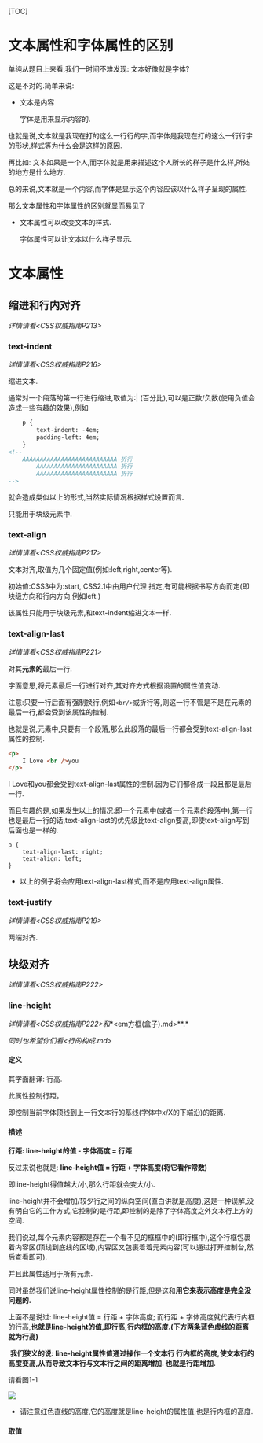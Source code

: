 [TOC]

# 文本属性和字体属性的区别

单纯从题目上来看,我们一时间不难发现: 文本好像就是字体?

这是不对的.简单来说:

- 文本是内容
  
   字体是用来显示内容的.

也就是说,文本就是我现在打的这么一行行的字,而字体是我现在打的这么一行行字的形状,样式等为什么会是这样的原因.

再比如: 文本如果是一个人,而字体就是用来描述这个人所长的样子是什么样,所处的地方是什么地方.

总的来说,文本就是一个内容,而字体是显示这个内容应该以什么样子呈现的属性.

那么文本属性和字体属性的区别就显而易见了

- 文本属性可以改变文本的样式.
  
  字体属性可以让文本以什么样子显示.

# 文本属性

## 缩进和行内对齐

*详情请看<CSS权威指南P213>*

### text-indent

*详情请看<CSS权威指南P216>*

缩进文本.

通常对一个段落的第一行进行缩进,取值为:<length>| <percentage>(百分比),可以是正数/负数(使用负值会造成一些有趣的效果),例如

```html
    p {
        text-indent: -4em;
        padding-left: 4em;
    }
<!-- 
    AAAAAAAAAAAAAAAAAAAAAAAAAAA 折行
        AAAAAAAAAAAAAAAAAAAAAAA 折行
        AAAAAAAAAAAAAAAAAAAAAAA 折行
-->
```

就会造成类似以上的形式,当然实际情况根据样式设置而言.

只能用于块级元素中.

### text-align

*详情请看<CSS权威指南P217>*

文本对齐,取值为几个固定值(例如:left,right,center等).

初始值:CSS3中为:start, CSS2.1中由用户代理 指定,有可能根据书写方向而定(即块级方向和行内方向,例如left.)

该属性只能用于块级元素,和text-indent缩进文本一样.

### text-align-last

*详情请看<CSS权威指南P221>*

对其**元素的**最后一行.

字面意思,将元素最后一行进行对齐,其对齐方式根据设置的属性值变动.

注意:只要一行后面有强制换行,例如`<br/>`或折行等,则这一行不管是不是在元素的最后一行,都会受到该属性的控制.

​    也就是说,元素中,只要有一个段落,那么此段落的最后一行都会受到text-align-last属性的控制.

```html
<p>
    I Love <br />you
</p>
```

I Love和you都会受到text-align-last属性的控制.因为它们都各成一段且都是最后一行.

而且有趣的是,如果发生以上的情况:即一个元素中(或者一个元素的段落中),第一行也是最后一行的话,text-align-last的优先级比text-align要高,即使text-align写到后面也是一样的.

```
p {
    text-align-last: right;
    text-align: left;
}
```

- 以上的例子将会应用text-align-last样式,而不是应用text-align属性.

### text-justify

 *详情请看<CSS权威指南P219>*

两端对齐.

## 块级对齐

*详情请看<CSS权威指南P222>*

### line-height

*详情请看<CSS权威指南P222>和**<em方框(盒子).md>**.*

*同时也希望你们看<行的构成.md>*

#### 定义

其字面翻译: 行高.

此属性控制行距。

即控制当前字体顶线到上一行文本行的基线(字体中x/X的下端沿)的距离.

#### 描述

**行距:  line-height的值 - 字体高度 = 行距**

反过来说也就是: **line-height值 = 行距 + 字体高度(将它看作常数)**

即line-height得值越大/小,那么行距就会变大/小.

line-height并不会增加/较少行之间的纵向空间(直白讲就是高度),这是一种误解,没有明白它的工作方式,它控制的是行距,即控制的是除了字体高度之外文本行上方的空间.

​    我们说过,每个元素内容都是存在一个看不见的框框中的(即行框中),这个行框包裹着内容区(顶线到底线的区域),内容区又包裹着着元素内容(可以通过打开控制台,然后查看即可).

并且此属性适用于所有元素.

同时虽然我们说line-height属性控制的是行距,但是这和**用它来表示高度是完全没问题的.**

上面不是说过:  line-height值 = 行距 + 字体高度; 而行距 + 字体高度就代表行内框的行高,**也就是line-height的值,即行高,行内框的高度.(下方两条蓝色虚线的距离就为行高)**

​    **我们狭义的说: line-height属性值通过操作一个文本行 行内框的高度,使文本行的高度变高,从而导致文本行与文本行之间的距离增加. 也就是行距增加.**

请看图1-1

![](..//picture/行高.png)

- 请注意红色直线的高度,它的高度就是line-height的属性值,也是行内框的高度.

#### 取值
